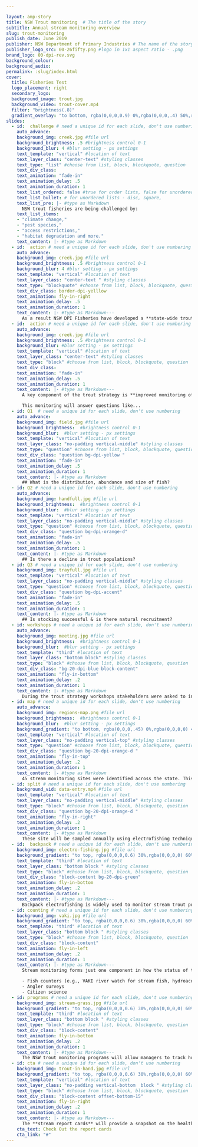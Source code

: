 ```yaml
---

layout: amp-story
title: NSW Trout monitoring  # The title of the story
subtitle: Annual stream monitoring overview
slug: trout-monitoring
publish_date: June 2019
publisher: NSW Department of Primary Industries # The name of the story's publisher
publisher_logo_src: 00-26fifty.png #logo in 1x1 aspect ratio - .png
brand_logo: 00-dpi-rev.svg
background_colour:
background_audio:
permalink: :slug/index.html
cover:
  title: Fisheries Test
  logo_placement: right
  secondary_logo:
  background_image: trout.jpg
  background_video: trout-cover.mp4
  filter: "brightness(.8)"
  gradient_overlay: "to bottom, rgba(0,0,0,0.9) 0%,rgba(0,0,0,.4) 50%,rgba(0,0,0,0) 70%, rgba(0,0,0,.6) 95%"
slides:
  - id:  challenge # need a unique id for each slide, don't use numbering
    auto_advance:
    background_img: creek.jpg #file url
    background_brightness: .5 #brightness control 0-1
    background_blur: 4 #blur setting - px settings
    text_template: "vertical" #location of text
    text_layer_class: "center-text" #styling classes
    text_type: "list" #choose from list, block, blockquote, question
    text_div_class:
    text_animation: "fade-in"
    text_animation_delay: .5
    text_animation_duration: 1
    text_list_ordered: false #true for order lists, false for unordered
    text_list_bullet: # for unordered lists - disc, square,
    text_list_pre: |- #type as Markdown
      NSW trout fisheries are being challenged by:
    text_list_items:
    - "climate change,"
    - "pest species,"
    - "access restrictions,"
    - "habitat degradation and more."
    text_content: |- #type as Markdown
  - id:  action # need a unique id for each slide, don't use numbering
    auto_advance:
    background_img: creek.jpg #file url
    background_brightness: .5 #brightness control 0-1
    background_blur: 4 #blur setting - px settings
    text_template: "vertical" #location of text
    text_layer_class: "center-text " #styling classes
    text_type: "blockquote" #choose from list, block, blockquote, question
    text_div_class: border-dpi-yelllow
    text_animation: fly-in-right
    text_animation_delay: .5
    text_animation_duration: 1
    text_content: |- #type as Markdown---
      As a result NSW DPI Fisheries have developed a **state-wide trout strategy** to determine how to best address these challenges facing the fishery.
  - id:  action # need a unique id for each slide, don't use numbering
    auto_advance:
    background_img: creek.jpg #file url
    background_brightness: .5 #brightness control 0-1
    background_blur: #blur setting - px settings
    text_template: "vertical" #location of text
    text_layer_class: "center-text" #styling classes
    text_type: "block" #choose from list, block, blockquote, question
    text_div_class:
    text_animation: "fade-in"
    text_animation_delay: .5
    text_animation_duration: 1
    text_content: |- #type as Markdown---
      A key component of the trout strategy is **improved monitoring of trout fisheries**.

      This monitoring will answer questions like...
  - id: Q1  # need a unique id for each slide, don't use numbering
    auto_advance:
    background_img: field.jpg #file url
    background_brightness:  #brightness control 0-1
    background_blur:  #blur setting - px settings
    text_template: "vertical" #location of text
    text_layer_class: "no-padding vertical-middle" #styling classes
    text_type: "question" #choose from list, block, blockquote, question
    text_div_class: "question bg-dpi-yellow "
    text_animation: "fade-in"
    text_animation_delay: .5
    text_animation_duration: 1
    text_content: |- #type as Markdown
      ## What is the distribution, abundance and size of fish?
  - id: Q2 # need a unique id for each slide, don't use numbering
    auto_advance:
    background_img: handfull.jpg #file url
    background_brightness:  #brightness control 0-1
    background_blur:  #blur setting - px settings
    text_template: "vertical" #location of text
    text_layer_class: "no-padding vertical-middle" #styling classes
    text_type: "question" #choose from list, block, blockquote, question
    text_div_class: "question bg-dpi-orange-d"
    text_animation: "fade-in"
    text_animation_delay: .5
    text_animation_duration: 1
    text_content: |- #type as Markdown
      ## Is there a decline in trout populations?
  - id: Q3 # need a unique id for each slide, don't use numbering
    background_img: trayfull.jpg #file url
    text_template: "vertical" #location of text
    text_layer_class: "no-padding vertical-middle" #styling classes
    text_type: "question" #choose from list, block, blockquote, question
    text_div_class: "question bg-dpi-accent"
    text_animation: "fade-in"
    text_animation_delay: .5
    text_animation_duration: 1
    text_content: |- #type as Markdown
      ## Is stocking successful & is there natural recruitment?
  - id: workshops # need a unique id for each slide, don't use numbering
    auto_advance:
    background_img: meeting.jpg #file url
    background_brightness:  #brightness control 0-1
    background_blur:  #blur setting - px settings
    text_template: "third" #location of text
    text_layer_class: "bottom block" #styling classes
    text_type: "block" #choose from list, block, blockquote, question
    text_div_class: "bg-20-dpi-blue block-content"
    text_animation: "fly-in-bottom"
    text_animation_delay: .2
    text_animation_duration: 1
    text_content: |- #type as Markdown
      During the trout strategy workshops stakeholders were asked to indicate key streams for spawning, monitoring and habitat rehabilitation.
  - id: map # need a unique id for each slide, don't use numbering
    auto_advance:
    background_img: regions-map.png #file url
    background_brightness:  #brightness control 0-1
    background_blur:  #blur setting - px settings
    background_gradient: "to bottom, rgba(0,0,0,.45) 0%,rgba(0,0,0,0) 40%,rgba(0,0,0,0) 100%" # add in CSS gradient
    text_template: "vertical" #location of text
    text_layer_class: "no-padding vertical-top" #styling classes
    text_type: "question" #choose from list, block, blockquote, question
    text_div_class: "question bg-20-dpi-orange-d "
    text_animation: "fly-in-top"
    text_animation_delay: .2
    text_animation_duration: 1
    text_content: |- #type as Markdown
      45 stream monitoring sites were identified across the state. This includes 15 rivers split evenly between the **North**, **Central** and **Southern** NSW trout fisheries.
  - id: split # need a unique id for each slide, don't use numbering
    background_vid: data-entry.mp4 #file url
    text_template: "vertical" #location of text
    text_layer_class: "no-padding vertical-middle" #styling classes
    text_type: "block" #choose from list, block, blockquote, question
    text_div_class: "question bg-20-dpi-orange-d "
    text_animation: "fly-in-right"
    text_animation_delay: .2
    text_animation_duration: 1
    text_content: |- #type as Markdown
      These site will be sampled annually using electrofishing techniques to provide long term trends on the fishery. Data will be collected electronically to allow accurate and fast reporting.
  - id:  backpack # need a unique id for each slide, don't use numbering
    background_img: electro-fishing.jpg #file url
    background_gradient: "to top, rgba(0,0,0,0.6) 30%,rgba(0,0,0,0) 60%" # add in CSS gradient
    text_template: "third" #location of text
    text_layer_class: "bottom block " #styling classes
    text_type: "block" #choose from list, block, blockquote, question
    text_div_class: "block-content bg-20-dpi-green"
    text_animation: fly-in-bottom
    text_animation_delay: .2
    text_animation_duration: 1
    text_content: |- #type as Markdown---
      Backpack electrofishing is widely used to monitor stream trout populations throughout the world. Monitoring of the NSW trout populations has adopted international best practice and scientifically rigorous techniques which will allow comparison across years and to previous survey data from NSW streams.
  - id: counting # need a unique id for each slide, don't use numbering
    background_img: vaki.jpg #file url
    background_gradient: "to top, rgba(0,0,0,0.6) 30%,rgba(0,0,0,0) 60%" # add in CSS gradient
    text_template: "third" #location of text
    text_layer_class: "bottom block " #styling classes
    text_type: "block" #choose from list, block, blockquote, question
    text_div_class: "block-content"
    text_animation: fly-in-left
    text_animation_delay: .2
    text_animation_duration: 1
    text_content: |- #type as Markdown---
      Stream monitoring forms just one component in how the status of the NSW trout fishery will be being monitored. Other monitoring techniques already being developed or deployed include:

      - Fish counters (e.g., VAKI river watch for stream fish, hydroacoustic biomass estimates)
      - Angler surveys
      - Citizen science
  - id: programs # need a unique id for each slide, don't use numbering
    background_img: stream-grass.jpg #file url
    background_gradient: "to top, rgba(0,0,0,0.6) 30%,rgba(0,0,0,0) 60%" # add in CSS gradient
    text_template: "third" #location of text
    text_layer_class: "bottom block " #styling classes
    text_type: "block" #choose from list, block, blockquote, question
    text_div_class: "block-content"
    text_animation: fly-in-bottom
    text_animation_delay: .2
    text_animation_duration: 1
    text_content: |- #type as Markdown---
      The NSW trout monitoring programs will allow managers to track how the fishery is going and where possible make improvements. However, trout populations vary widely and fluctuations in populations are normal in fish populations and trout are particularly good at responding to improvements in their environment.
  - id: cta # need a unique id for each slide, don't use numbering
    background_img: trout-in-hand.jpg #file url
    background_gradient: "to top, rgba(0,0,0,0.6) 30%,rgba(0,0,0,0) 60%" # add in CSS gradient
    text_template: "vertical" #location of text
    text_layer_class: "no-padding vertical-bottom  block " #styling classes
    text_type: "block" #choose from list, block, blockquote, question
    text_div_class: "block-content offset-bottom-15"
    text_animation: fly-in-right
    text_animation_delay: .2
    text_animation_duration: 1
    text_content: |- #type as Markdown---
      The **stream report cards** will provide a snapshot on the health of the fishery each year and allow fishers to be better informed on the performance of their fishery across the state.
    cta_text: Check Out the report cards
    cta_link: "#"
---
```

